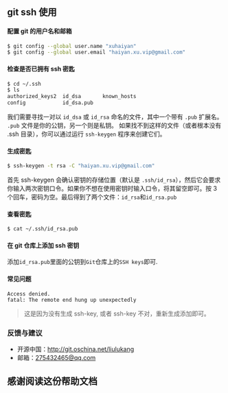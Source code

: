 ## git ssh 使用

#### 配置 git 的用户名和邮箱

```bash
$ git config --global user.name "xuhaiyan"
$ git config --global user.email "haiyan.xu.vip@gmail.com"
```

#### 检查是否已拥有 ssh 密匙

```bash
$ cd ~/.ssh
$ ls
authorized_keys2  id_dsa       known_hosts
config            id_dsa.pub
```

我们需要寻找一对以 `id_dsa` 或 `id_rsa` 命名的文件，其中一个带有 `.pub` 扩展名。 `.pub` 文件是你的公钥，另一个则是私钥。 如果找不到这样的文件（或者根本没有 .ssh 目录），你可以通过运行 `ssh-keygen` 程序来创建它们。

#### 生成密匙

```bash
$ ssh-keygen -t rsa -C "haiyan.xu.vip@gmail.com"
```

首先 ssh-keygen 会确认密钥的存储位置（默认是 `.ssh/id_rsa`），然后它会要求你输入两次密钥口令。如果你不想在使用密钥时输入口令，将其留空即可。按 3 个回车，密码为空。最后得到了两个文件：`id_rsa`和`id_rsa.pub`

#### 查看密匙

```bash
$ cat ~/.ssh/id_rsa.pub
```

#### 在 git 仓库上添加 ssh 密钥

添加`id_rsa.pub`里面的公钥到`Git`仓库上的`SSH keys`即可.

#### 常见问题

```
Access denied.
fatal: The remote end hung up unexpectedly
```

> 这是因为没有生成 ssh-key, 或者 ssh-key 不对，重新生成添加即可。

### 反馈与建议

- 开源中国：http://git.oschina.net/liulukang
- 邮箱：<275432465@qq.com>

## 感谢阅读这份帮助文档
